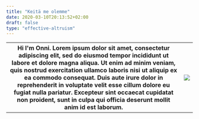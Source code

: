 ```yaml
---
title: "Keitä me olemme"
date: 2020-03-10T20:13:52+02:00
draft: false
type: "effective-altruism"
---
```


<table>
	<tr>
		<th>
Hi I'm Onni. Lorem ipsum dolor sit amet, consectetur adipiscing elit, sed do eiusmod tempor incididunt ut labore et dolore magna aliqua. Ut enim ad minim veniam, quis nostrud exercitation ullamco laboris nisi ut aliquip ex ea commodo consequat. Duis aute irure dolor in reprehenderit in voluptate velit esse cillum dolore eu fugiat nulla pariatur. Excepteur sint occaecat cupidatat non proident, sunt in culpa qui officia deserunt mollit anim id est laborum.
		</th>
		<th>
			<img src="/img/people/onni.png"></img>
		</th>
	</tr>
</table>
